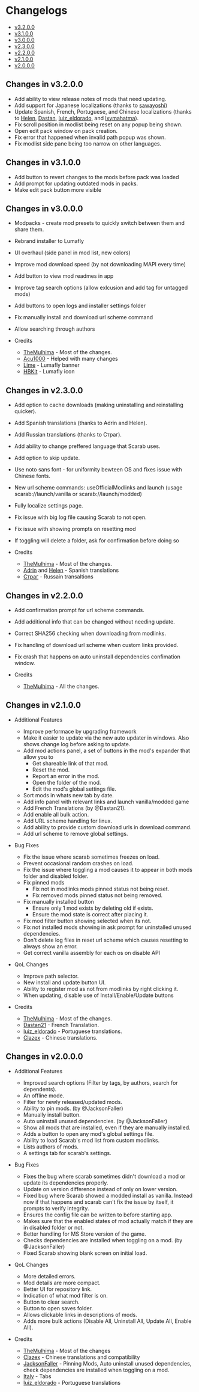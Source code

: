 # Changelogs

- [v3.2.0.0](#changes-in-v3200)
- [v3.1.0.0](#changes-in-v3100)
- [v3.0.0.0](#changes-in-v3000)
- [v2.3.0.0](#changes-in-v2300)
- [v2.2.0.0](#changes-in-v2200)
- [v2.1.0.0](#changes-in-v2100)
- [v2.0.0.0](#changes-in-v2000)

## Changes in v3.2.0.0
- Add ability to view release notes of mods that need updating.
- Add support for Japanese localizations (thanks to [sawayoshi](https://twittter.com/sawayoshiyt))
- Update Spanish, French, Portuguese, and Chinese localizations (thanks to [Helen](https://ko-fi.com/helensb), [Dastan](https://github.com/Dastan21), [luiz_eldorado](https://github.com/luizeldorado), and [lxymahatma](https://github.com/lxymahatma)).
- Fix scroll position in modlist being reset on any popup being shown.
- Open edit pack window on pack creation.
- Fix error that happened when invalid path popup was shown.
- Fix modlist side pane being too narrow on other languages.

## Changes in v3.1.0.0
- Add button to revert changes to the mods before pack was loaded
- Add prompt for updating outdated mods in packs.
- Make edit pack button more visible

## Changes in v3.0.0.0

- Modpacks - create mod presets to quickly switch between them and share them.
- Rebrand installer to Lumafly
- UI overhaul (side panel in mod list, new colors)
- Improve mod download speed (by not downloading MAPI every time)
- Add button to view mod readmes in app
- Improve tag search options (allow exlcusion and add tag for untagged mods)
- Add buttons to open logs and installer settings folder
- Fix manually install and download url scheme command
- Allow searching through authors

- Credits
  - [TheMulhima](https://github.com/TheMulhima) - Most of the changes.
  - [Acu1000](https://github.com/Acu1000) - Helped with many changes
  - [Lime](https://www.tumblr.com/ded-lime) - Lumafly banner
  - [HBKit](https://ko-fi.com/hbkit) - Lumafly icon

## Changes in v2.3.0.0

- Add option to cache downloads (making uninstalling and reinstalling quicker).
- Add Spanish translations (thanks to Adrin and Helen).
- Add Russian translations (thanks to Страг).
- Add ability to change preffered language that Scarab uses.
- Add option to skip update.
- Use noto sans font - for uniformity bewteen OS and fixes issue with Chinese fonts.
- New url scheme commands: useOfficialModlinks and launch (usage scarab://launch/vanilla or scarab://launch/modded)
- Fully localize settings page.
- Fix issue with big log file causing Scarab to not open.
- Fix issue with showing prompts on resetting mod
- If toggling will delete a folder, ask for confirmation before doing so

- Credits
  - [TheMulhima](https://github.com/TheMulhima) - Most of the changes.
  - [Adrin](https://twitter.com/Adrin63_?t=lbzYGgt-3Zybjb_S2xqt2A&s=09) and [Helen](https://ko-fi.com/helensb) - Spanish translations
  - [Страг](https://discordapp.com/users/274945280775028736) - Russain transaltions

## Changes in v2.2.0.0

- Add confirmation prompt for url scheme commands.
- Add additional info that can be changed without needing update.
- Correct SHA256 checking when downloading from modlinks.
- Fix handling of download url scheme when custom links provided.
- Fix crash that happens on auto uninstall dependencies confimation window.

- Credits
  - [TheMulhima](https://github.com/TheMulhima) - All the changes.
  
## Changes in v2.1.0.0

- Additional Features
  - Improve performace by upgrading framework
  - Make it easier to update via the new auto updater in windows. Also shows change log before asking to update.
  - Add mod actions panel, a set of buttons in the mod's expander that allow you to
    - Get shareable link of that mod.
    - Reset the mod.
    - Report an error in the mod.
    - Open the folder of the mod.
    - Edit the mod's global settings file.
  - Sort mods in whats new tab by date.
  - Add info panel with relevant links and launch vanilla/modded game
  - Add French Translations (by @Dastan21).
  - Add enable all bulk action.
  - Add URL scheme handling for linux.
  - Add ability to provide custom download urls in download command.
  - Add url scheme to remove global settings.

- Bug Fixes
  - Fix the issue where scarab sometimes freezes on load.
  - Prevent occasional random crashes on load.
  - Fix the issue where toggling a mod causes it to appear in both mods folder and disabled folder.
  - Fix pinned mods
    - Fix not in modlinks mods pinned status not being reset.
    - Fix removed mods pinned status not being removed.
  - Fix manually installed button
    - Ensure only 1 mod exists by deleting old if exists.
    - Ensure the mod state is correct after placing it.
  - Fix mod filter button showing selected when its not.
  - Fix not installed mods showing in ask prompt for uninstalled unused dependencies.
  - Don't delete log files in reset url scheme which causes resetting to always show an error.
  - Get correct vanilla assembly for each os on disable API

- QoL Changes
  - Improve path selector.
  - New install and update button UI.
  - Ability to register mod as not from modlinks by right clicking it.
  - When updating, disable use of Install/Enable/Update buttons

- Credits
  - [TheMulhima](https://github.com/TheMulhima) - Most of the changes.
  - [Dastan21](https://github.com/Dastan21) - French Translation.
  - [luiz_eldorado](https://github.com/luizeldorado) - Portuguese translations.
  - [Clazex](https://github.com/Clazex) - Chinese translations.

## Changes in v2.0.0.0

- Additional Features
  - Improved search options (Filter by tags, by authors, search for dependents).
  - An offline mode.
  - Filter for newly released/updated mods.
  - Ability to pin mods. (by @JacksonFaller)
  - Manually install button.
  - Auto uninstall unused dependencies. (by @JacksonFaller)
  - Show all mods that are installed, even if they are manually installed.
  - Adds a button to open any mod's global settings file.
  - Ability to load Scarab's mod list from custom modlinks.
  - Lists authors of mods.
  - A settings tab for scarab's settings.

- Bug Fixes
  - Fixes the bug where scarab sometimes didn't download a mod or update its dependencies properly.
  - Update on version difference instead of only on lower version.
  - Fixed bug where Scarab showed a modded install as vanilla. Instead now if that happens and scarab can't fix the issue by itself, it prompts to verify integrity.
  - Ensures the config file can be written to before starting app.
  - Makes sure that the enabled states of mod actually match if they are in disabled folder or not.
  - Better handling for MS Store version of the game.
  - Checks dependencies are installed when toggling on a mod. (by @JacksonFaller)
  - Fixed Scarab showing blank screen on initial load.

- QoL Changes
  - More detailed errors.
  - Mod details are more compact.
  - Better UI for repository link.
  - Indication of what mod filter is on.
  - Button to clear search.
  - Button to open saves folder.
  - Allows clickable links in descriptions of mods.
  - Adds more bulk actions (Disable All, Uninstall All, Update All, Enable All).

- Credits
  - [TheMulhima](https://github.com/TheMulhima) - Most of the changes
  - [Clazex](https://github.com/Clazex) - Chinese translations and compatibility
  - [JacksonFaller](https://github.com/JacksonFaller) - Pinning Mods, Auto uninstall unused dependencies,   check dependencies are installed when toggling on a mod.
  - [Italy](https://github.com/jngo102) - Tabs
  - [luiz_eldorado](https://github.com/luizeldorado) - Portuguese translations
